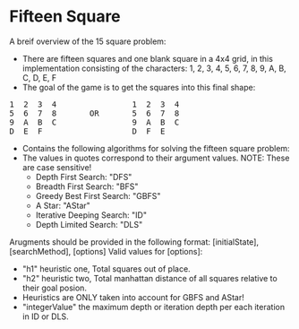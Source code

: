 
# Fifteen Square
A breif overview of the 15 square problem: 
- There are fifteen squares and one blank square in a 4x4 grid, in this implementation consisting of the characters:
1, 2, 3, 4, 5, 6, 7, 8, 9, A, B, C, D, E, F
- The goal of the game is to get the squares into this final shape: 
<pre>
1  2  3  4                1  2  3  4 
5  6  7  8       OR       5  6  7  8 
9  A  B  C                9  A  B  C 
D  E  F                   D  F  E 
</pre>

- Contains the following algorithms for solving the fifteen square problem: 
- The values in quotes correspond to their argument values. NOTE: These are case sensitive!
  - Depth First Search: "DFS"
  - Breadth First Search: "BFS"
  - Greedy Best First Search: "GBFS"
  - A Star: "AStar"
  - Iterative Deeping Search: "ID" 
  - Depth Limited Search: "DLS"

Arugments should be provided in the following format: 
[initialState], [searchMethod], [options]
Valid values for [options]:
- "h1" heuristic one, Total squares out of place.
- "h2" heuristic two, Total manhattan distance of all squares relative to their goal posion.
- Heuristics are ONLY taken into account for GBFS and AStar!
- "integerValue" the maximum depth or iteration depth per each iteration in ID or DLS.

